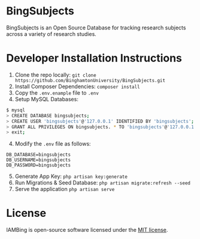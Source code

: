 # BingSubjects
BingSubjects is an Open Source Database for tracking research subjects across a variety of research studies.

# Developer Installation Instructions
1. Clone the repo locally: `git clone https://github.com/BinghamtonUniversity/BingSubjects.git`
2. Install Composer Dependencies: `composer install`
3. Copy the `.env.enample` file to `.env`
4. Setup MySQL Databases:
```bash
$ mysql
> CREATE DATABASE bingsubjects;
> CREATE USER 'bingsubjects'@'127.0.0.1' IDENTIFIED BY 'bingsubjects';
> GRANT ALL PRIVILEGES ON bingsubjects. * TO 'bingsubjects'@'127.0.0.1';
> exit;
```
4. Modify the `.env` file as follows:
```
DB_DATABASE=bingsubjects
DB_USERNAME=bingsubjects
DB_PASSWORD=bingsubjects
```
5. Generate App Key: `php artisan key:generate`
6. Run Migrations & Seed Database: `php artisan migrate:refresh --seed`
7. Serve the application `php artisan serve`

# License
IAMBing is open-source software licensed under the [MIT license](http://opensource.org/licenses/MIT).
